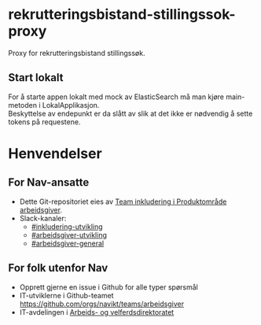 # rekrutteringsbistand-stillingssok-proxy
Proxy for rekrutteringsbistand stillingssøk.

## Start lokalt
For å starte appen lokalt med mock av ElasticSearch må man kjøre main-metoden i LokalApplikasjon.<br>
Beskyttelse av endepunkt er da slått av slik at det ikke er nødvendig å sette tokens på requestene.

# Henvendelser

## For Nav-ansatte
* Dette Git-repositoriet eies av [Team inkludering i Produktområde arbeidsgiver](https://navno.sharepoint.com/sites/intranett-prosjekter-og-utvikling/SitePages/Produktomr%C3%A5de-arbeidsgiver.aspx).
* Slack-kanaler:
    * [#inkludering-utvikling](https://nav-it.slack.com/archives/CQZU35J6A)
    * [#arbeidsgiver-utvikling](https://nav-it.slack.com/archives/CD4MES6BB)
    * [#arbeidsgiver-general](https://nav-it.slack.com/archives/CCM649PDH)

## For folk utenfor Nav
* Opprett gjerne en issue i Github for alle typer spørsmål
* IT-utviklerne i Github-teamet https://github.com/orgs/navikt/teams/arbeidsgiver
* IT-avdelingen i [Arbeids- og velferdsdirektoratet](https://www.nav.no/no/NAV+og+samfunn/Kontakt+NAV/Relatert+informasjon/arbeids-og-velferdsdirektoratet-kontorinformasjon)
